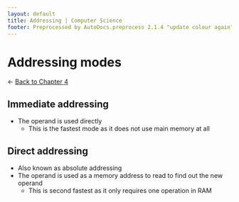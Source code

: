 ```yaml
---
layout: default
title: Addressing | Computer Science
footer: Preprocessed by AutoDocs.preprocess 2.1.4 "update colour again" ⓒ Starwort, 2020
---
```


# Addressing modes

← [Back to Chapter 4](./index.html)

## Immediate addressing

- The operand is used directly
  - This is the fastest mode as it does not use main memory at all

## Direct addressing

- Also known as absolute addressing
- The operand is used as a memory address to read to find out the new operand
  - This is second fastest as it only requires one operation in RAM
